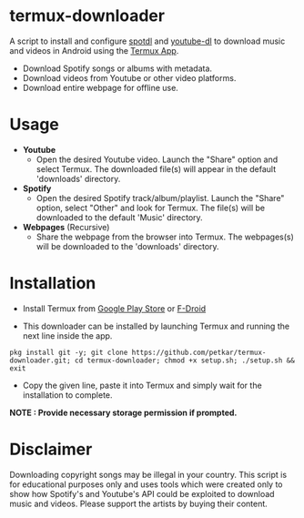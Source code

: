 
# termux-downloader

A script to install and configure [spotdl](https://github.com/ritiek/spotify-downloader) and [youtube-dl](https://github.com/ytdl-org/youtube-dl) to download music and videos in Android using the [Termux App](https://play.google.com/store/apps/details?id=com.termux).

* Download Spotify songs or albums with metadata.
* Download videos from Youtube or other video platforms.
* Download entire webpage for offline use.

# Usage

* **Youtube**
  * Open the desired Youtube video. Launch the "Share" option and select Termux. The downloaded file(s) will appear in the default 'downloads' directory.
* **Spotify**
  * Open the desired Spotify track/album/playlist. Launch the "Share" option, select "Other" and look for Termux. The file(s) will be downloaded to the default 'Music' directory.
* **Webpages** (Recursive)
  * Share the webpage from the browser into Termux. The webpages(s) will be downloaded to the 'downloads' directory.

# Installation

* Install Termux from [Google Play Store](https://play.google.com/store/apps/details?id=com.termux) or [F-Droid](https://f-droid.org/en/packages/com.termux/)

* This downloader can be installed by launching Termux and running the next line inside the app.

```
pkg install git -y; git clone https://github.com/petkar/termux-downloader.git; cd termux-downloader; chmod +x setup.sh; ./setup.sh && exit
```

* Copy the given line, paste it into Termux and simply wait for the installation to complete.

**NOTE : Provide necessary storage permission if prompted.**

# Disclaimer

Downloading copyright songs may be illegal in your country. This script is for educational purposes only and uses tools which were created only to show how Spotify's  and Youtube's API could be exploited to download music and videos. Please support the artists by buying their content.
